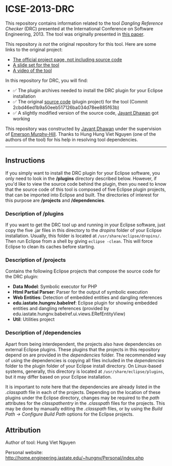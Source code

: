 # ICSE-2013-DRC

This repository contains information related to the tool _Dangling Reference Checker_ (DRC) presented at the International Conference on Software Engineering, 2013. The tool was originally presented in [this paper](http://dl.acm.org/citation.cfm?id=2486989).

This repository _is not_ the original repository for this tool. Here are some links to the original project:
* [The official project page, not including source code](http://home.engineering.iastate.edu/~hungnv/Research/DRC/?page=introduction)
* [A slide set for the tool](http://home.engineering.iastate.edu/~hungnv/Personal/slides/DRC-Tool.pdf)
* [A video of the tool](https://www.youtube.com/watch?v=y_AKZYhLlU4)

In this repository for DRC, you will find:
* :white_check_mark: The plugin archives needed to install the DRC plugin for your Eclipse installation
* :white_check_mark: The original [source code](https://github.com/SoftwareEngineeringToolDemos/ICSE-2013-DRC/tree/master/projects) (plugin project) for the tool (Commit 2cbd46ed1b9a50eeb517126ba034d78ee885f63b)
* :white_check_mark: A slightly modified version of the source code, [Jayant Dhawan](https://github.com/jayantdhawan) got working

This repository was constructed by [Jayant Dhawan](https://github.com/jayantdhawan) under the supervision of [Emerson Murphy-Hill](https://github.com/CaptainEmerson). Thanks to Hung Hung Viet Nguyen (one of the authors of the tool) for his help in resolving tool dependencies.

---

## Instructions

If you simply want to install the DRC plugin for your Eclipse software, you only need to look in the __/plugins__ directory described below. However, if you'd like to view the source code behind the plugin, then you need to know that the source code of this tool is composed of five Eclipse plugin projects, that can be imported into Eclipse and built. The directories of interest for this purpose are __/projects__ and __/dependencies__.

### Description of /plugins
If you want to get the DRC tool up and running in your Eclipse software, just copy the five .jar files in this directory to the _dropins_ folder of your Eclipse installation. Usually, this folder is located at `/usr/share/eclipse/dropins/`. Then run Eclipse from a shell by giving `eclipse -clean`. This will force Eclipse to clean its caches before starting.

### Description of /projects
Contains the following Eclipse projects that compose the source code for the DRC plugin:
- __Data Model__: Symbolic executor for PHP
- __Html Partial Parser__: Parser for the output of symbolic execution
- __Web Entities__: Detection of embedded entities and dangling references
- __edu.iastate.hungnv.babelref__: Eclipse plugin for showing embedded entities and dangling references (provided by edu.iastate.hungnv.babelref.ui.views.ERefEntityView)
- __Util__: Utilities project

### Description of /dependencies
Apart from being interdependent, the projects also have dependencies on external Eclipse plugins. These plugins that the projects in this repository depend on are provided in the _dependencies_ folder. The recommended way of using the dependencies is copying all files included in the _dependencies_ folder to the plugin folder of your Eclipse install directory. On Linux-based systems, generally, this directory is located at `/usr/share/eclipse/plugins`, but it may differ based on your Eclipse installation.

It is important to note here that the dependencies are already listed in the _.classpath_ file in each of the projects. Depending on the location of these plugins under the Eclipse directory, changes may be required to the _path_ attributes for the _classpathentry_ in the _.classpath_ files for the projects. This may be done by manually editing the _.classpath_ files, or by using the _Build Path -> Configure Build Path_ options for the Eclipse projects.


## Attribution

Author of tool: Hung Viet Nguyen
 
Personal website: http://home.engineering.iastate.edu/~hungnv/Personal/index.php
